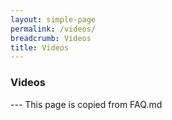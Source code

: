 ```yaml
---
layout: simple-page
permalink: /videos/
breadcrumb: Videos
title: Videos
---
```


### **Videos**

--- This page is copied from FAQ.md


